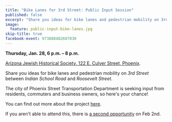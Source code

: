 ```yaml
---
title: "Bike Lanes for 3rd Street: Public Input Session"
published: false
excerpt: "Share you ideas for bike lanes and pedestrian mobility on 3rd Street."
image:
  feature: public-input-bike-lanes.jpg
skip-title: true
facebook-event: 973888482687030
---
```


**Thursday, Jan. 28, 6 p.m. – 8 p.m.**

[Arizona Jewish Historical Society, 122 E. Culver Street, Phoenix](https://goo.gl/maps/iKDQbH7GxDy).

Share you ideas for bike lanes and pedestrian mobility on *3rd Street* between *Indian School Road* and *Roosevelt Street*.

The city of Phoenix Street Transportation Department is seeking input from residents, commuters and business owners, so here's your chance! 

You can find out more about the project [here](http://1.usa.gov/1KfK9SO).

If you aren't able to attend this, there is [a second opportunity](http://www.phoenixspokespeople.org/events/3rd-st-bike-lanes-2/) on Feb 2nd.
